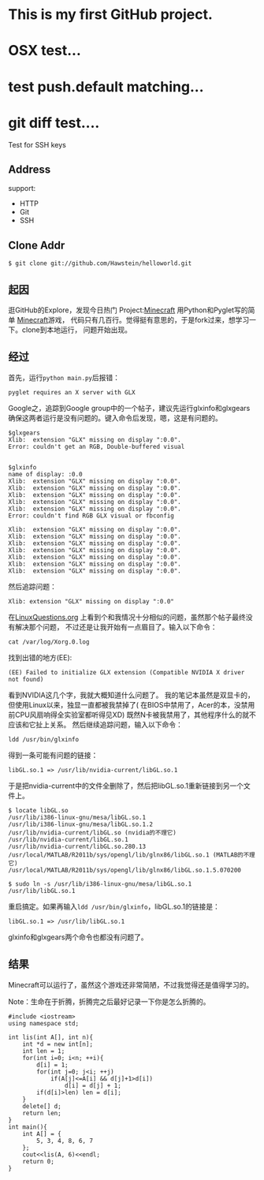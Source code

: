 # This is my first GitHub project.

# OSX test...

# test push.default matching...

# git diff test....

Test for SSH keys

## Address

support:

* HTTP
* Git
* SSH

## Clone Addr

    $ git clone git://github.com/Hawstein/helloworld.git

## 起因

逛GitHub的Explore，发现今日热门
Project:[Minecraft](https://github.com/fogleman/Minecraft)
用Python和Pyglet写的简单
[Minecraft](http://en.wikipedia.org/wiki/Minecraft)游戏，
代码只有几百行。觉得挺有意思的，于是fork过来，想学习一下。clone到本地运行，
问题开始出现。

## 经过

首先，运行`python main.py`后报错：

	pyglet requires an X server with GLX
	
Google之，追踪到Google group中的一个帖子，建议先运行glxinfo和glxgears
确保这两者运行是没有问题的。键入命令后发现，嗯，这是有问题的。

	$glxgears
	Xlib:  extension "GLX" missing on display ":0.0".
	Error: couldn't get an RGB, Double-buffered visual


	$glxinfo
	name of display: :0.0
	Xlib:  extension "GLX" missing on display ":0.0".
	Xlib:  extension "GLX" missing on display ":0.0".
	Xlib:  extension "GLX" missing on display ":0.0".
	Xlib:  extension "GLX" missing on display ":0.0".
	Xlib:  extension "GLX" missing on display ":0.0".
	Error: couldn't find RGB GLX visual or fbconfig

	Xlib:  extension "GLX" missing on display ":0.0".
	Xlib:  extension "GLX" missing on display ":0.0".
	Xlib:  extension "GLX" missing on display ":0.0".
	Xlib:  extension "GLX" missing on display ":0.0".
	Xlib:  extension "GLX" missing on display ":0.0".
	Xlib:  extension "GLX" missing on display ":0.0".
	Xlib:  extension "GLX" missing on display ":0.0".

然后追踪问题：

	Xlib: extension "GLX" missing on display ":0.0"
	
在[LinuxQuestions.org](http://www.linuxquestions.org/)
上看到个和我情况十分相似的问题，虽然那个帖子最终没有解决那个问题，
不过还是让我开始有一点眉目了。输入以下命令：

	cat /var/log/Xorg.0.log
	
找到出错的地方(EE):

	(EE) Failed to initialize GLX extension (Compatible NVIDIA X driver not found)

看到NVIDIA这几个字，我就大概知道什么问题了。
我的笔记本虽然是双显卡的，但使用Linux以来，独显一直都被我禁掉了(
在BIOS中禁用了，Acer的本，没禁用前CPU风扇响得全实验室都听得见XD)
既然N卡被我禁用了，其他程序什么的就不应该和它扯上关系。
然后继续追踪问题，输入以下命令：

	ldd /usr/bin/glxinfo
	
得到一条可能有问题的链接：

	libGL.so.1 => /usr/lib/nvidia-current/libGL.so.1
	
于是把nvidia-current中的文件全删除了，然后把libGL.so.1重新链接到另一个文件上。

	$ locate libGL.so
	/usr/lib/i386-linux-gnu/mesa/libGL.so.1
	/usr/lib/i386-linux-gnu/mesa/libGL.so.1.2
	/usr/lib/nvidia-current/libGL.so (nvidia的不理它)
	/usr/lib/nvidia-current/libGL.so.1
	/usr/lib/nvidia-current/libGL.so.280.13
	/usr/local/MATLAB/R2011b/sys/opengl/lib/glnx86/libGL.so.1 (MATLAB的不理它)
	/usr/local/MATLAB/R2011b/sys/opengl/lib/glnx86/libGL.so.1.5.070200

	$ sudo ln -s /usr/lib/i386-linux-gnu/mesa/libGL.so.1 /usr/lib/libGL.so.1

重启搞定。如果再输入`ldd /usr/bin/glxinfo`，libGL.so.1的链接是：

	libGL.so.1 => /usr/lib/libGL.so.1
	
glxinfo和glxgears两个命令也都没有问题了。

## 结果

Minecraft可以运行了，虽然这个游戏还非常简陋，不过我觉得还是值得学习的。

Note：生命在于折腾，折腾完之后最好记录一下你是怎么折腾的。

	#include <iostream>
	using namespace std;

	int lis(int A[], int n){
		int *d = new int[n];
		int len = 1;
		for(int i=0; i<n; ++i){
			d[i] = 1;
			for(int j=0; j<i; ++j)
				if(A[j]<=A[i] && d[j]+1>d[i])
					d[i] = d[j] + 1;
			if(d[i]>len) len = d[i];
		}
		delete[] d;
		return len;
	}
	int main(){
		int A[] = {
			5, 3, 4, 8, 6, 7
		};
		cout<<lis(A, 6)<<endl;
		return 0;
	}

